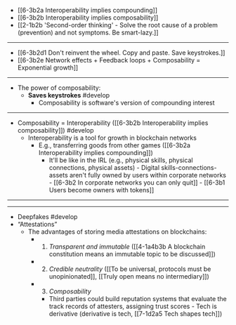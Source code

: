 - [[6-3b2a Interoperability implies compounding]]
- [[6-3b2b Interoperability implies composability]]
- [[2-1b2b 'Second-order thinking' - Solve the root cause of a problem (prevention) and not symptoms. Be smart-lazy.]]
---
- [[6-3b2d1 Don't reinvent the wheel. Copy and paste. Save keystrokes.]]
- [[6-3b2e Network effects + Feedback loops + Composability = Exponential growth]]
---
- The power of composability:
  - **Saves keystrokes** #develop 
    - Composability is software's version of compounding interest
---
- Composability = Interoperability ([[6-3b2b Interoperability implies composability]]) #develop 
  - Interoperability is a tool for growth in blockchain networks
    - E.g., transferring goods from other games ([[6-3b2a Interoperability implies compounding]])
      - It'll be like in the IRL (e.g., physical skills, physical connections, physical assets)
				- Digital skills-connections-assets aren't fully owned by users within corporate networks
					- [[6-3b2 In corporate networks you can only quit]]
					- [[6-3b1 Users become owners with tokens]]
---
---
- Deepfakes #develop
- “Attestations”
  - The advantages of storing media attestations on blockchains:
    - 1. _Transparent and immutable_ ([[4-1a4b3b A blockchain constitution means an immutable topic to be discussed]])
    - 2. _Credible neutrality_ ([[To be universal, protocols must be unopinionated]], [[Truly open means no intermediary]])
    - 3. _Composability_
      - Third parties could build reputation systems that evaluate the track records of attesters, assigning trust scores
				- Tech is derivative (derivative is tech, [[7-1d2a5 Tech shapes tech]])